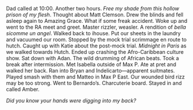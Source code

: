 Dad called at 10:00. Another two hours. *Free my shade from this hollow prison of my flesh*. Thought about Matt Clemson. Drew the blinds and fell asleep again to Amazing Grace. What if some freak accident. Woke up and went to the RA meet and greet. Master rizzler, weasler. A rendition of *bella sicomme un angel*. Walked back to ihouse. Put our sheets in the laundry and vacuumed our room. Stopped by the mock trial scrimmage en route to hutch. Caught up with Katie about the post-mock trial. *Midnight in Paris* as we walked towards Hutch. Ended up crashing the Afro-Caribbean culture show. Sat down with Adan. The wild drumming of African beats. Took a break after intermission. Met Isabella outside of Max P. Ate at pret and walked her back. Ran into Bryan and Indelicarto—apparent suitmates. Played smash with them and Matteo in Max P East. Our wounded bird rizz may be too strong. Went to Bernardo’s. Charcuterie board. Stayed in and called Amber. 

*Did you know your hands were digging into my back?*